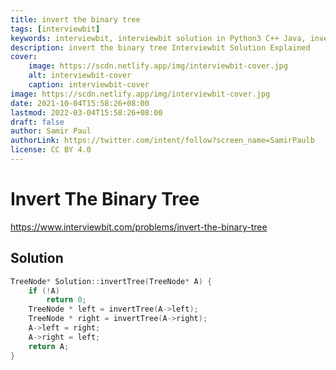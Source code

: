 ```yaml
---
title: invert the binary tree
tags: [interviewbit]
keywords: interviewbit, interviewbit solution in Python3 C++ Java, invert the binary tree solution
description: invert the binary tree Interviewbit Solution Explained
cover:
    image: https://scdn.netlify.app/img/interviewbit-cover.jpg
    alt: interviewbit-cover
    caption: interviewbit-cover
image: https://scdn.netlify.app/img/interviewbit-cover.jpg
date: 2021-10-04T15:58:26+08:00
lastmod: 2022-03-04T15:58:26+08:00
draft: false
author: Samir Paul
authorLink: https://twitter.com/intent/follow?screen_name=SamirPaulb
license: CC BY 4.0
---
```


# Invert The Binary Tree

https://www.interviewbit.com/problems/invert-the-binary-tree


## Solution

```cpp
TreeNode* Solution::invertTree(TreeNode* A) {
    if (!A)
        return 0;
    TreeNode * left = invertTree(A->left);
    TreeNode * right = invertTree(A->right);
    A->left = right;
    A->right = left;
    return A;
}

```
